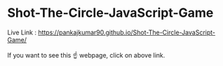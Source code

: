 # Shot-The-Circle-JavaScript-Game

Live Link : https://pankajkumar90.github.io/Shot-The-Circle-JavaScript-Game/
<br>
<br>
If you want to see this ☝️ webpage, click on above link.
<br>
<br>

